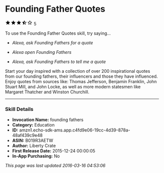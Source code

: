 # Founding Father Quotes
![3.4 stars](../../../images/ic_star_black_18dp_1x.png)![3.4 stars](../../../images/ic_star_black_18dp_1x.png)![3.4 stars](../../../images/ic_star_black_18dp_1x.png)![3.4 stars](../../../images/ic_star_half_black_18dp_1x.png)![3.4 stars](../../../images/ic_star_border_black_18dp_1x.png) 5

To use the Founding Father Quotes skill, try saying...

* *Alexa, ask Founding Fathers for a quote*

* *Alexa open Founding Fathers*

* *Alexa, ask Founding Fathers to tell me a quote*

Start your day inspired with a collection of over 200 inspirational quotes from our founding fathers, their influencers and those they have influenced.  Enjoy quotes from sources like: Thomas Jefferson, Benjamin Franklin, John Stuart Mill, and John Locke, as well as more modern statesmen like Margaret Thatcher and Winston Churchill.

***

### Skill Details

* **Invocation Name:** founding fathers
* **Category:** Education
* **ID:** amzn1.echo-sdk-ams.app.c4fd9e06-19cc-4d39-878a-48af439c9e48
* **ASIN:** B019R3AETW
* **Author:** Liberty Crate
* **First Release Date:** 2015-12-24 00:00:05
* **In-App Purchasing:** No

*This page was last updated 2016-03-16 04:53:06*
